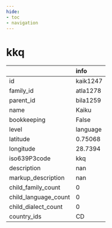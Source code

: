 ```yaml
---
hide:
- toc
- navigation
---
```

# kkq
|                      | info     |
|:---------------------|:---------|
| id                   | kaik1247 |
| family_id            | atla1278 |
| parent_id            | bila1259 |
| name                 | Kaiku    |
| bookkeeping          | False    |
| level                | language |
| latitude             | 0.75068  |
| longitude            | 28.7394  |
| iso639P3code         | kkq      |
| description          | nan      |
| markup_description   | nan      |
| child_family_count   | 0        |
| child_language_count | 0        |
| child_dialect_count  | 0        |
| country_ids          | CD       |